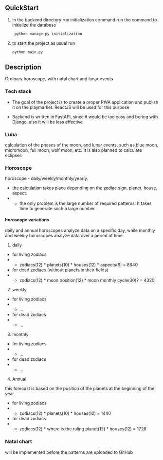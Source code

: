 

## QuickStart
1) In the backend directory run initialization command run the command to initialize the database
   ```bash 
    python manage.py initialization
   ```

2) to start the project as usual run
    ```bash 
    python main.py
   ```

## Description
Ordinary horoscope, with natal chart and lunar events

### Tech stack
- The goal of the project is to create a proper PWA application and publish it on the playmarket. ReactJS will be used for this purpose

- Backend is written in FastAPI, since it would be too easy and boring with Django, also it will be less effective

### Luna
calculation of the phases of the moon, and lunar events, such as blue moon, micromoon, full moon, wolf moon, etc. It is also planned to calculate eclipses

### Horoscope
horoscope - daily/weekly/monthly/yearly. 
- the calculation takes place depending on the zodiac sign, planet, house, aspect.
- -  the only problem is the large number of required patterns. It takes time to generate such a large number

#### horoscope variations
daily and annual horoscopes analyze data on a specific day, while monthly and weekly horoscopes analyze data over a period of time

1) daily
- for living zodiacs
- - zodiacs(12) * planets(10) * houses(12) * aspects(6) = 8640
- for dead zodiacs (without planets in their fields)
- - zodiacs(12) * moon position(12) * moon monthly cycle(30)? = 4320
2) weekly
- for living zodiacs
- - ...
- for dead zodiacs
- - ...
3) monthly
- for living zodiacs
- - ...
- for dead zodiacs
- - ...
4) Annual

this forecast is based on the position of the planets at the beginning of the year
- for living zodiacs
- - zodiacs(12) * planets(10) * houses(12) = 1440
- for dead zodiacs
- - zodiacs(12) * where is the ruling planet(12) * houses(12) = 1728

### Natal chart
will be implemented before the patterns are uploaded to GitHub
